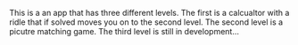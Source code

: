 This is a an app that has three different levels. 
The first is a calcualtor with a ridle that if solved moves you on to the second level.
The second level is a picutre matching game.
The third level is still in development...